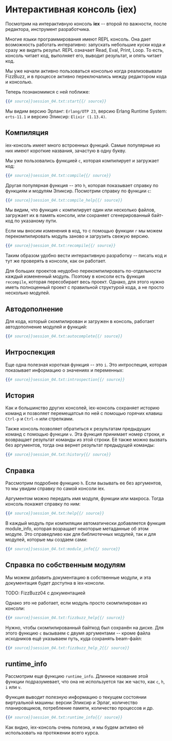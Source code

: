 # Интерактивная консоль (iex)

Посмотрим на интерактивную консоль **iex** -- второй по важности, после редактора, инструмент разработчика.

Многие языки программирования имеют REPL консоль. Она дает возможность работать интеративно: запускать небольшие куски кода и сразу же видеть результ. REPL означает Read, Eval, Print, Loop. То есть, консоль читает код, выполняет его, выводит результат, и опять читает код.

Мы уже начали активно пользоваться консолью когда реализовывали FizzBuzz, и в процессе активно переключались между редактором кода и консолью.

Теперь познакомимся с ней поближе:

```elixir
{{# source}}session_04.txt:start{{/ source}}
```

Мы видим версию Эрланг: `Erlang/OTP 23`, версию Erlang Runtime System: `erts-11.1` и версию Эликсир: `Elixir (1.13.4)`.


## Компиляция

iex-консоль имеет много встроенных функций. Самые популярные из них имеют короткие названия, зачастую в одну букву. 

Мы уже пользовались функцией `c`, которая компилирует и загружает код:

```elixir
{{# source}}session_04.txt:compile{{/ source}}
```

Другая популярная функция -- это `h`, которая показывает справку по функциям и модулям Эликсир. Посмотрим справку по функции `c`:

```elixir
{{# source}}session_04.txt:compile_help{{/ source}}
```

Мы видим, что функция `c` компилирует один или несколько файлов, загружает их в память консоли, или сохраняет сгенерированный байт-код по указаному пути. 

Если мы вносим изменения в код, то с помощью функции `r` мы можем перекомпилировать модуль заново и загрузить свежую версию.

```elixir
{{# source}}session_04.txt:recompile{{/ source}}
```

Таким образом удобно вести интерактивную разработку -- писать код и тут же проверять в консоли, как он работает. 

Для больших проектов неудобно перекомпилировать по-отдельности каждый измененный модуль. Поэтому в консоли есть функция `recompile`, которая пересобирает весь проект. Однако, для этого нужно иметь полноценный проект с правильной структурой кода, а не просто несколько модулей.


## Автодополнение

Для кода, который скомпилирован и загружен в консоль, работает автодополнение модулей и функций:

```elixir
{{# source}}session_04.txt:autocomplete{{/ source}}
```

## Интроспекция

Еще одна полезная короткая функция -- это `i`. Это интроспеция, которая показывает информацию о значениях и переменных:

```elixir
{{# source}}session_04.txt:introspection{{/ source}}
```

## История

Как и большинство других консолей, iex-консоль сохраняет историю команд и позволяет перемещатсья по ней с помощью горячих клавиш `Ctrl-p` и `Ctrl-n` или стрелками.

Также консоль позволяет обратиться к результатам предыдущих команд с помощью функции `v`. Эта функция принимает номер строки, и возвращает результат команды из этой строки. Её также можно вызвать без аргументов, тогда она вернет результат предыдущей команды:

```elixir
{{# source}}session_04.txt:history{{/ source}}
```


## Справка

Рассмотрим подробнее функцию `h`. Если вызывать ее без аргументов, то мы увидим справку по самой консоли iex. 

Аргументом можно передать имя модуля, функции или макроса. Тогда консоль покажет справку по ним:

```elixir
{{# source}}session_04.txt:help{{/ source}}
```

В каждый модуль при компиляции автоматически добавляется функция module_info, которая возращает некоторые метаданные об этом модуле. Это справедливо как для библиотечных модулей, так и для модулей, которые мы создаем сами:

```elixir
{{# source}}session_04.txt:module_info{{/ source}}
```

## Справка по собственным модулям

Мы можем добавить документацию в собственные модули, и эта документация будет доступна в iex-консоли. 

TODO: FizzBuzz04 с документацией

Однако это не работает, если модуль просто скомпилирован из консоли:

```elixir
{{# source}}session_04.txt:fizzbuzz_help{{/ source}}
```

Нужно, чтобы скомпилированный байткод был сохранён на диске. Для этого функцию `c` вызываем с двумя аргументами -- кроме файла исходников ещё указываем путь, куда сохранять beam-файл:

```elixir
{{# source}}session_04.txt:fizzbuzz_help_2{{/ source}}
```

## runtime_info

Рассмотрим еще функцию `runtime_info`. Длинное название этой функции подразумевает, что она не используется так же часто, как `c`, `h`, `i` или `v`.

Функция выводит полезную информацию о текущем состоянии виртуальной машины: версии Эликсир и Эрлаг, количество планировщиков, потребление памяти, количество процессов и др.

```elixir
{{# source}}session_04.txt:runtime_info{{/ source}}
```

Как видно, iex-консоль очень полезна, и мы будем активно её использовать на протяжении всего курса.
